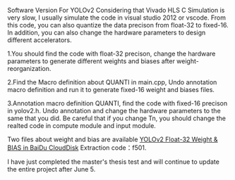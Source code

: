  Software Version For YOLOv2
 Considering that Vivado HLS C Simulation is very slow, I usually simulate the code in visual studio 2012 or vscode. From this code, you can also quantize the data precison from float-32 to fixed-16. 
 In addition, you can also change the hardware parameters to design different accelerators.
 
 1.You should find the code with float-32 precison, change the hardware parameters to generate different weights and biases after weight-reorganization.
 
 2.Find the Macro definition about QUANTI in main.cpp, Undo annotation macro definition and run it to generate fixed-16 weight and biases files.
 
 3.Annotation macro definition QUANTI, find the code with fixed-16 precison in yolov2.h. Undo annotation and change the hardware parameters to the same that you did. Be careful that if you change Tn, you should change the realted code in compute module and input module.
 
Two files about weight and bias are available [YOLOv2 Float-32 Weight & BIAS in BaiDu CloudDisk](https://pan.baidu.com/s/10XW-u79hx_e-8a7kj9EvAA) Extraction code：f501. 

I have just completed the master's thesis test and will continue to update the entire project after June 5.



